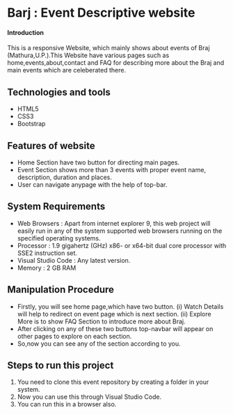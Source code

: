 # Barj : Event Descriptive website

#### Introduction

This is a responsive Website, which mainly shows about events of Braj (Mathura,U.P.).This Website have various pages such as home,events,about,contact and FAQ for describing more about the Braj and main events which are celeberated there.



## Technologies and tools

- HTML5
- CSS3
- Bootstrap


## Features of website

- Home Section have two button for directing main pages.
- Event Section shows more than 3 events with proper event name, description, duration and places.
- User can navigate anypage with the help of top-bar.


## System Requirements

- Web Browsers : Apart from internet explorer 9, this web project will easily run in any of the system supported web browsers running on the specified operating systems.
- Processor : 1.9 gigahertz (GHz) x86- or x64-bit dual core processor with SSE2 instruction set.
- Visual Studio Code : Any latest version.
- Memory :	2 GB RAM



##  Manipulation Procedure 

- Firstly, you will see home page,which have two button.
  (i) Watch Details will help to redirect on event page which is next section.
  (ii) Explore More is to show FAQ Section to introduce more about Braj.
- After clicking on any of these two buttons top-navbar will appear on other pages to explore on each section.
- So,now you can see any of the section according to you.


## Steps to run this project

1. You need to clone this event repository by creating a folder in your system.
2. Now you can use this through Visual Studio Code.
3. You can run this in a browser also.
